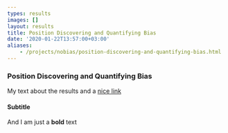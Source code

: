 ```yaml
---
types: results
images: []
layout: results
title: Position Discovering and Quantifying Bias
date: '2020-01-22T13:57:00+03:00'
aliases:
    - /projects/nobias/position-discovering-and-quantifying-bias.html
---
```


### Position Discovering and Quantifying Bias

My text about the results and a [nice link](https://mklab.iti.gr)

#### Subtitle

And I am just a **bold** text
